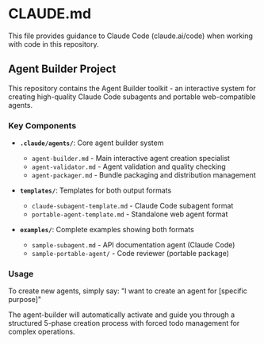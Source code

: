 # CLAUDE.md

This file provides guidance to Claude Code (claude.ai/code) when working with code in this repository.

## Agent Builder Project

This repository contains the Agent Builder toolkit - an interactive system for creating high-quality Claude Code subagents and portable web-compatible agents.

### Key Components

- **`.claude/agents/`**: Core agent builder system
  - `agent-builder.md` - Main interactive agent creation specialist
  - `agent-validator.md` - Agent validation and quality checking
  - `agent-packager.md` - Bundle packaging and distribution management

- **`templates/`**: Templates for both output formats
  - `claude-subagent-template.md` - Claude Code subagent format
  - `portable-agent-template.md` - Standalone web agent format

- **`examples/`**: Complete examples showing both formats
  - `sample-subagent.md` - API documentation agent (Claude Code)
  - `sample-portable-agent/` - Code reviewer (portable package)

### Usage

To create new agents, simply say: "I want to create an agent for [specific purpose]"

The agent-builder will automatically activate and guide you through a structured 5-phase creation process with forced todo management for complex operations.